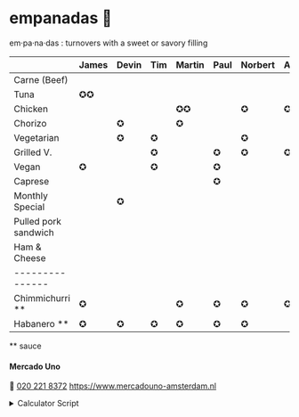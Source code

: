 # empanadas 🥟

em·pa·na·das
: turnovers with a sweet or savory filling

|                      | James | Devin | Tim | Martin | Paul | Norbert | Axel | Iulia | Marcel | Thijs | Travis | Egbert | Emile | Javier | Anja | Kevin |
| :----------------    | :---- | :---- | :-- | :----- | :--- | :------ | :--- | :---- | :----- | :---- | :----- | :----- | :---- | :----- | :--- | :---  |
| Carne (Beef)         |       |       |     |        |      |         |      |       | ✪      |       |        |        |       | ✪      |      | ✪     |
| Tuna                 | ✪✪    |       |     |        |      |         |      |       |        |       |        |        |       |        |      |       |
| Chicken              |       |       |     | ✪✪     |      | ✪       | ✪    |       | ✪      |       |        |        |       |        |      |       |
| Chorizo              |       | ✪     |     | ✪      |      |         |      |       |        | ✪     |        |        |       |        | ✪    | ✪     |
| Vegetarian           |       | ✪     | ✪   |        |      | ✪       |      |       |        |       |        | ✪      | ✪     |        | ✪    | ✪     |
| Grilled V.           |       |       | ✪   |        | ✪    | ✪       | ✪    | ✪     | ✪      | ✪     |        |        |       |        |      |       |
| Vegan                | ✪     |       | ✪   |        | ✪    |         |      | ✪✪    |        |       |        | ✪      |       |        | ✪    |       |
| Caprese              |       |       |     |        | ✪    |         |      |       |        |       | ✪✪     | ✪      |       |        |      |       |
| Monthly Special      |       | ✪     |     |        |      |         |      |       |        | ✪     |        |        | ✪     |        |      |       |
| Pulled pork sandwich |       |       |     |        |      |         |      |       |        |       |        |        |       |        |      |       |
| Ham & Cheese         |       |       |     |        |      |         |      |       |        |       |        |        |       | ✪      |      |       |
| ---------------      |       |       |     |        |      |         |      |       |        |       |        |        |       |        |      |       |
| Chimmichurri \*\*    | ✪     |       |     | ✪      | ✪    | ✪       | ✪    |       | ✪      | ✪     |        | ✪✪     | ✪     |        | ✪    |       |
| Habanero \*\*        | ✪     | ✪     | ✪   | ✪      | ✪    | ✪       |      | ✪     |        |       | ✪      |        | ✪     |        |      |       |

\*\* sauce

#### Mercado Uno

🤙 [020 221 8372](tel:+31202218372)
https://www.mercadouno-amsterdam.nl

<details> 
<summary>Calculator Script</summary>
  <script>

    const totalText = (totals) => (
      "<tr><td>" + totals
        .filter(counts => !counts.productName.includes('**'))
        .reduce((total, item) => total + item.total, 0) + "</td><td>Total</td></tr>"
    )

    const lineItemsFromRow = row => ({
      productName: row.tr.cells[0].textContent,
      total: row.allCharacters.length
    })

    const productRows = () => (
      Array
        .from(document.querySelectorAll('table:not(#totals) tr'))
        .slice(1)
        .map(tr => ({ tr, allCharacters: '' }))
    )

    const rowTotals = (rows, index) => (
      rows.map(row => (
        row.allCharacters += (
          row.tr.cells[index].textContent.trim() || ''
        )
      )) && rows
    )

    const inputIndex = (checkbox) => (
      Array
        .from(document.querySelectorAll('table:not(#totals) :first-child th'))
        .indexOf(checkbox.closest("th"))
    )

    const checkedInputs = () => (
      Array.from(document.querySelectorAll("table:not(#totals) th :checked"))
    )

    const lineItemTotals = () => (
      checkedInputs()
        .map(inputIndex)
        .reduce(rowTotals, productRows())
        .map(lineItemsFromRow)
        .filter(item => item.total > 0)
    )

    const paragraph = () => document.querySelector('p')

    const updateText = () => {
       paragraph().innerHTML = (() => {
        const totals = lineItemTotals()
        return '<table id="totals">' + [
          totals
            .map(counts => `<tr>
              <td>${counts.total}</td>
              <td>${counts.productName}</td>
            </tr>`),
          totalText(totals)
        ].flat().join('') + '</table>'
      })()
    }

    const addInputToTh = th => {
      th.innerHTML =
        `<label><input type='checkbox'>${th.textContent}</label>`;
      th
        .querySelector('input')
        .addEventListener('change', updateText)
    }

    const preferenceHeaders = () => (
      Array.from(document.querySelectorAll(':not(#totals) th')).slice(1)
    )

    preferenceHeaders().forEach(addInputToTh)

  </script>
</details>
